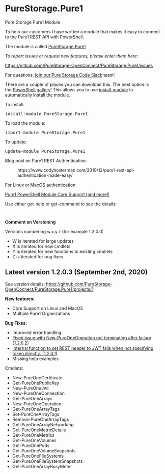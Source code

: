 # PureStorage.Pure1
 Pure Storage Pure1 Module
<!-- wp:paragraph -->
<p>To help our customers I have written a module that makes it easy to connect to the Pure1 REST API with PowerShell.</p>
<!-- /wp:paragraph -->

<!-- wp:paragraph -->
<p>The module is called&nbsp;<a href="https://www.powershellgallery.com/packages/PureStorage.Pure1">PureStorage.Pure1</a></p>
<!-- /wp:paragraph -->

<!-- wp:paragraph -->
<p><em>To report issues or request new features, please enter them here:</em></p>
<!-- /wp:paragraph -->

<!-- wp:paragraph -->
<p><a href="https://github.com/PureStorage-OpenConnect/PureStorage.Pure1/issues">https://github.com/PureStorage-OpenConnect/PureStorage.Pure1/issues</a></p>
<!-- /wp:paragraph -->

<!-- wp:paragraph -->
<p>For questions, <a href="https://codeinvite.purestorage.com/">join our Pure Storage Code Slack</a> team!</p>
<!-- /wp:paragraph -->

<!-- wp:paragraph -->
<p>There are a couple of places you can download this. The best option is the&nbsp;<a href="https://www.powershellgallery.com/packages/PureStorage.Pure1">PowerShell gallery</a>! This allows you to use&nbsp;<a href="https://docs.microsoft.com/en-us/powershell/module/powershellget/install-module?view=powershell-6">install-module</a>&nbsp;to automatically install the module. </p>
<!-- /wp:paragraph -->

<!-- wp:paragraph -->
<p>To install:</p>
<!-- /wp:paragraph -->

<!-- wp:preformatted -->
<pre class="wp-block-preformatted">install-module PureStorage.Pure1</pre>
<!-- /wp:preformatted -->

<!-- wp:paragraph -->
<p>To load the module:</p>
<!-- /wp:paragraph -->

<!-- wp:preformatted -->
<pre class="wp-block-preformatted">import-module PureStorage.Pure1 </pre>
<!-- /wp:preformatted -->

<!-- wp:paragraph -->
<p>To update:</p>
<!-- /wp:paragraph -->

<!-- wp:preformatted -->
<pre class="wp-block-preformatted">update-module PureStorage.Pure1</pre>
<!-- /wp:preformatted -->

<!-- wp:paragraph -->
<p>Blog post on Pure1 REST Authentication:</p>
<!-- /wp:paragraph -->

<!-- wp:core-embed/wordpress {"url":"https://www.codyhosterman.com/2019/12/pure1-rest-api-authentication-made-easy/","type":"wp-embed","providerNameSlug":"cody-hosterman","className":""} -->
<figure class="wp-block-embed-wordpress wp-block-embed is-type-wp-embed is-provider-cody-hosterman"><div class="wp-block-embed__wrapper">
https://www.codyhosterman.com/2019/12/pure1-rest-api-authentication-made-easy/
</div></figure>
<!-- /wp:core-embed/wordpress -->

<!-- wp:paragraph -->
<p>For Linux or MacOS authentication:</p>
<!-- /wp:paragraph -->

<!-- wp:paragraph -->
<p><a href="https://www.codyhosterman.com/2020/09/pure1-powershell-module-core-support-and-more/" data-type="post" data-id="6867">Pure1 PowerShell Module Core Support (and more!)</a></p>
<!-- /wp:paragraph -->

<!-- wp:paragraph -->
<p>Use either get-help or get-command to see the details:</p>
<!-- /wp:paragraph -->

<!-- wp:image {"id":6899,"sizeSlug":"large"} -->
<figure class="wp-block-image size-large"><img src="https://www.codyhosterman.com/wp-content/uploads/2020/09/image-15-1024x495.png" alt="" class="wp-image-6899"/></figure>
<!-- /wp:image -->

<!-- wp:image {"id":6900,"sizeSlug":"large"} -->
<figure class="wp-block-image size-large"><img src="https://www.codyhosterman.com/wp-content/uploads/2020/09/image-16-980x1024.png" alt="" class="wp-image-6900"/></figure>
<!-- /wp:image -->

<!-- wp:paragraph -->
<p><strong>Comment on Versioning</strong></p>
<!-- /wp:paragraph -->

<!-- wp:paragraph -->
<p>Versions numbering w.x.y.z (for example 1.2.0.0)</p>
<!-- /wp:paragraph -->

<!-- wp:list -->
<ul><li>W is iterated for large updates</li><li>X is iterated for new cmdlets</li><li>Y is iterated for new functions to existing cmdlets</li><li>Z is iterated for bug fixes</li></ul>
<!-- /wp:list -->

<!-- wp:heading -->
<h2>Latest version 1.2.0.3 (September 2nd, 2020)</h2>
<!-- /wp:heading -->

<!-- wp:paragraph -->
<p>See  version details: <a href="https://github.com/PureStorage-OpenConnect/PureStorage.Pure1/projects/1">https://github.com/PureStorage-OpenConnect/PureStorage.Pure1/projects/1</a></p>
<!-- /wp:paragraph -->

<!-- wp:paragraph -->
<p><strong>New features:</strong></p>
<!-- /wp:paragraph -->

<!-- wp:list -->
<ul><li>Core Support on Linux and MacOS</li><li>Multiple Pure1 Organizations</li></ul>
<!-- /wp:list -->

<!-- wp:paragraph -->
<p><strong>Bug Fixes:</strong></p>
<!-- /wp:paragraph -->

<!-- wp:list -->
<ul><li>Improved error handling</li><li><a href="https://github.com/PureStorage-OpenConnect/PureStorage.Pure1/issues/26" target="_blank" rel="noreferrer noopener">Fixed issue with New-PureOneOperation not terminating after failure (1.2.0.2)</a></li><li><a href="https://github.com/PureStorage-OpenConnect/PureStorage.Pure1/issues/25" target="_blank" rel="noreferrer noopener">Internal function to set REST header to JWT fails when not specifying token directly. (1.2.0.1)</a></li><li>Missing help examples</li></ul>
<!-- /wp:list -->

<!-- wp:paragraph -->
<p>Cmdlets:</p>
<!-- /wp:paragraph -->

<!-- wp:list -->
<ul><li>New-PureOneCertificate</li><li>Get-PureOnePublicKey</li><li>New-PureOneJwt</li><li>New-PureOneConnection </li><li>Get-PureOneArrays </li><li>New-PureOneOperation </li><li>Get-PureOneArrayTags </li><li>Set-PureOneArrayTags </li><li>Remove-PureOneArrayTags </li><li>Get-PureOneArrayNetworking </li><li>Get-PureOneMetricDetails </li><li>Get-PureOneMetrics </li><li>Get-PureOneVolumes </li><li>Get-PureOnePods </li><li>Get-PureOneVolumeSnapshots </li><li>Get-PureOneFileSystems </li><li>Get-PureOneFileSystemSnapshots </li><li>Get-PureOneArrayBusyMeter</li></ul>
<!-- /wp:list -->

<!-- wp:paragraph -->
<p><br><br></p>
<!-- /wp:paragraph -->
